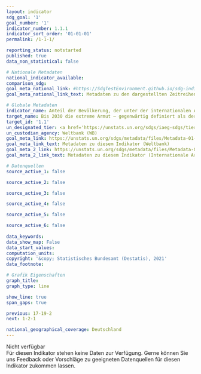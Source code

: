 ```yaml
---
layout: indicator    
sdg_goal: '1'    
goal_number: '1'    
indicator_number: 1.1.1    
indicator_sort_order: '01-01-01'    
permalink: /1-1-1/    

reporting_status: notstarted    
published: true    
data_non_statistical: false    

# Nationale Metadaten    
national_indicator_available:     
comparison_sdg:     
goal_meta_national_link: #https://SdgTestEnvironment.github.io/sdg-indicators/public/MetaDe/1.1.1.pdf    
goal_meta_national_link_text: Metadaten zu den dargestellten Zeitreihen    

# Globale Metadaten    
indicator_name: Anteil der Bevölkerung, der unter der internationalen Armutsgrenze lebt, nach Geschlecht, Alter, Erwerbsstatus und geografischem Standort (städtisch/ ländlich)    
target_name: Bis 2030 die extreme Armut – gegenwärtig definiert als der Anteil der Menschen, die mit weniger als 1,25 US-Dollar pro Tag auskommen müssen – für alle Menschen überall auf der Welt beseitigen    
target_id: '1.1'    
un_designated_tier: <a href='https://unstats.un.org/sdgs/iaeg-sdgs/tier-classification/' title='Klicken Sie hier um weitere Informationen zur UN-Tier-Klassifikation zu erhalten.'  target='_blank'>Tier I</a>    
un_custodian_agency: Weltbank (WB)    
goal_meta_link: https://unstats.un.org/sdgs/metadata/files/Metadata-01-01-01a.pdf    
goal_meta_link_text: Metadaten zu diesem Indikator (Weltbank)
goal_meta_2_link: https://unstats.un.org/sdgs/metadata/files/Metadata-01-01-01b.pdf
goal_meta_2_link_text: Metadaten zu diesem Indikator (Internationale Arbeitsorganisation)        

# Datenquellen
source_active_1: false

source_active_2: false

source_active_3: false

source_active_4: false

source_active_5: false

source_active_6: false
    
data_keywords:     
data_show_map: False    
data_start_values:     
computation_units:     
copyright: '&copy; Statistisches Bundesamt (Destatis), 2021'    
data_footnote:     

# Grafik Eigenschaften    
graph_title:     
graph_type: line    

show_line: true
span_gaps: true    

previous: 17-19-2    
next: 1-2-1    

national_geographical_coverage: Deutschland    
---
```


<span class="status notstarted"> Nicht verfügbar </span><br>
Für diesen Indikator stehen keine Daten zur Verfügung.
Gerne können Sie uns Feedback oder Vorschläge zu geeigneten Datenquellen für diesen Indikator zukommen lassen.